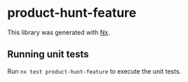 # product-hunt-feature

This library was generated with [Nx](https://nx.dev).

## Running unit tests

Run `nx test product-hunt-feature` to execute the unit tests.
